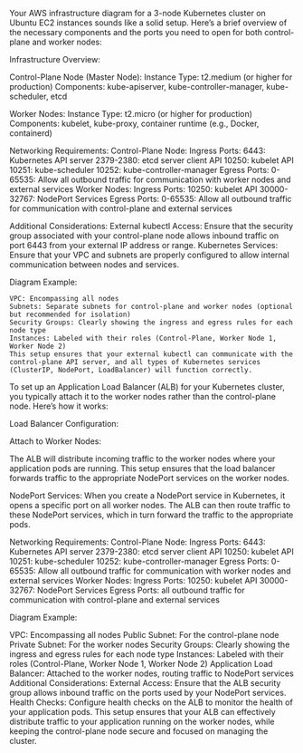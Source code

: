 Your AWS infrastructure diagram for a 3-node Kubernetes cluster on Ubuntu EC2 instances sounds like a solid setup. Here’s a brief overview of the necessary components and the ports you need to open for both control-plane and worker nodes:

Infrastructure Overview:

Control-Plane Node (Master Node):
    Instance Type: t2.medium (or higher for production)
    Components: kube-apiserver, kube-controller-manager, kube-scheduler, etcd

Worker Nodes:
    Instance Type: t2.micro (or higher for production)
    Components: kubelet, kube-proxy, container runtime (e.g., Docker, containerd)

Networking Requirements:
    Control-Plane Node:
        Ingress Ports:
            6443: Kubernetes API server
            2379-2380: etcd server client API
            10250: kubelet API
            10251: kube-scheduler
            10252: kube-controller-manager
        Egress Ports:
            0-65535: Allow all outbound traffic for communication with worker nodes and external services
    Worker Nodes:
        Ingress Ports:
            10250: kubelet API
            30000-32767: NodePort Services
    Egress Ports:
            0-65535: Allow all outbound traffic for communication with control-plane and external services

Additional Considerations:
External kubectl Access: Ensure that the security group associated with your control-plane node allows inbound traffic on port 6443 from your external IP address or range.
Kubernetes Services: Ensure that your VPC and subnets are properly configured to allow internal communication between nodes and services.

Diagram Example:

    VPC: Encompassing all nodes
    Subnets: Separate subnets for control-plane and worker nodes (optional but recommended for isolation)
    Security Groups: Clearly showing the ingress and egress rules for each node type
    Instances: Labeled with their roles (Control-Plane, Worker Node 1, Worker Node 2)
    This setup ensures that your external kubectl can communicate with the control-plane API server, and all types of Kubernetes services (ClusterIP, NodePort, LoadBalancer) will function correctly.


To set up an Application Load Balancer (ALB) for your Kubernetes cluster, you typically attach it to the worker nodes rather than the control-plane node. Here’s how it works:

Load Balancer Configuration:

Attach to Worker Nodes:

The ALB will distribute incoming traffic to the worker nodes where your application pods are running.
This setup ensures that the load balancer forwards traffic to the appropriate NodePort services on the worker nodes.

NodePort Services:
When you create a NodePort service in Kubernetes, it opens a specific port on all worker nodes.
The ALB can then route traffic to these NodePort services, which in turn forward the traffic to the appropriate pods.

Networking Requirements:
    Control-Plane Node:
        Ingress Ports:
            6443: Kubernetes API server
            2379-2380: etcd server client API
            10250: kubelet API
            10251: kube-scheduler
            10252: kube-controller-manager
        Egress Ports:
            0-65535: Allow all outbound traffic for communication with worker nodes and external services
    Worker Nodes:
        Ingress Ports:
            10250: kubelet API
            30000-32767: NodePort Services
    Egress Ports:
         all outbound traffic for communication with control-plane and external services

Diagram Example:

VPC: Encompassing all nodes
Public Subnet: For the control-plane node
Private Subnet: For the worker nodes
Security Groups: Clearly showing the ingress and egress rules for each node type
Instances: Labeled with their roles (Control-Plane, Worker Node 1, Worker Node 2)
Application Load Balancer: Attached to the worker nodes, routing traffic to NodePort services
Additional Considerations:
External Access: Ensure that the ALB security group allows inbound traffic on the ports used by your NodePort services.
Health Checks: Configure health checks on the ALB to monitor the health of your application pods.
This setup ensures that your ALB can effectively distribute traffic to your application running on the worker nodes, while keeping the control-plane node secure and focused on managing the cluster.